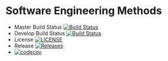 # Software Engineering Methods

- Master Build Status [![Build Status](https://www.travis-ci.com/ufukozsoy/sem.svg?branch=master)](https://travis-ci.org/ufukozsoy/sem)
- Develop Build Status [![Build Status](https://www.travis-ci.com/ufukozsoy/sem.svg?branch=develop)](https://travis-ci.org/ufukozsoy/sem)
- License [![LICENSE](https://img.shields.io/github/license/ufukozsoy/sem.svg?style=flat-square)](https://github.com/ufukozsoy/sem/blob/master/LICENSE)
- Release [![Releases](https://img.shields.io/github/release/ufukozsoy/sem/all.svg?style=flat-square)](https://github.com/ufukozsoy/sem/releases)
- [![codecov](https://codecov.io/gh/ufukozsoy/sem/branch/master/graph/badge.svg?token=KKDFMYD4V0)](https://codecov.io/gh/ufukozsoy/sem)
